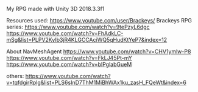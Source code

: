 My RPG made with Unity 3D 2018.3.3f1

Resources used:
https://www.youtube.com/user/Brackeys/
Brackeys RPG series:
https://www.youtube.com/watch?v=9tePzyL6dgc
https://www.youtube.com/watch?v=FhAdkLC-mSg&list=PLPV2KyIb3jR4KLGCCAciWQ5qHudKtYeP7&index=12

About NavMeshAgent
https://www.youtube.com/watch?v=CHV1ymlw-P8
https://www.youtube.com/watch?v=FkLJ45Pt-mY
https://www.youtube.com/watch?v=blPglabGueM

others:
https://www.youtube.com/watch?v=tqfdgirRplg&list=PLS6sInD7ThM1MiBhWAx1ku_zasH_FQeWt&index=6

